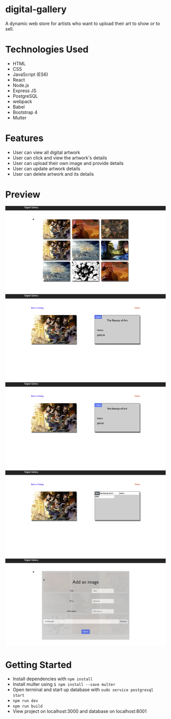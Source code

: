 # digital-gallery
A dynamic web store for artists who want to upload their art to show or to sell.

# Technologies Used
- HTML
- CSS
- JavaScript (ES6)
- React
- Node.js
- Express JS
- PostgreSQL
- webpack
- Babel
- Bootstrap 4
- Multer

# Features
- User can view all digital artwork
- User can click and view the artwork's details
- User can upload their own image and provide details
- User can update artwork details
- User can delete artwork and its details

# Preview
![alt text](https://github.com/jachiu555/digital-gallery/blob/main/server/public/images/Digital%20Gallery%20Screenshot1.png)
![alt text](https://github.com/jachiu555/digital-gallery/blob/main/server/public/images/Digital%20Gallery%20Screenshot2.png)
![alt text](https://github.com/jachiu555/digital-gallery/blob/main/server/public/images/Digital%20Gallery%20Screenshot3.png)
![alt text](https://github.com/jachiu555/digital-gallery/blob/main/server/public/images/Digital%20Gallery%20Screenshot4.png)
![alt text](https://github.com/jachiu555/digital-gallery/blob/main/server/public/images/Digital%20Gallery%20Screenshot5.png)

# Getting Started
- Install dependencies with `npm install`
- Install multer using `$ npm install --save multer`
- Open terminal and start up database with `sudo service postgresql start`
- `npm run dev` 
- `npm run build`
- View project on localhost:3000 and database on localhost:8001
